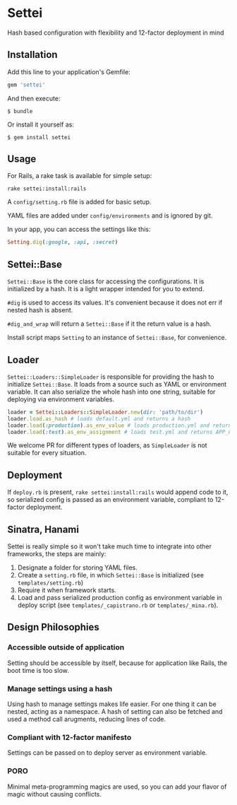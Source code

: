# Settei

Hash based configuration with flexibility and 12-factor deployment in mind

## Installation

Add this line to your application's Gemfile:

```ruby
gem 'settei'
```

And then execute:

    $ bundle

Or install it yourself as:

    $ gem install settei

## Usage

For Rails, a rake task is available for simple setup:

```shell
rake settei:install:rails
```

A `config/setting.rb` file is added for basic setup.
 
YAML files are added under `config/environments` and is ignored by git.

In your app, you can access the settings like this:

```ruby
Setting.dig(:google, :api, :secret)
```

## Settei::Base

`Settei::Base` is the core class for accessing the configurations. It is initialized by a hash. It is a light wrapper intended for you to extend.

`#dig` is used to access its values. It's convenient because it does not err if nested hash is absent.

`#dig_and_wrap` will return a `Settei::Base` if it the return value is a hash.

Install script maps `Setting` to an instance of `Settei::Base`, for convenience.

## Loader

`Settei::Loaders::SimpleLoader` is responsible for providing the hash to initialize `Settei::Base`. It loads from a source such as YAML or environment variable. It can also serialize the whole hash into one string, suitable for deploying via environment variables.

```ruby
loader = Settei::Loaders::SimpleLoader.new(dir: 'path/to/dir')
loader.load.as_hash # loads default.yml and returns a hash
loader.load(:production).as_env_value # loads production.yml and returns XYZ
loader.load(:test).as_env_assignment # loads test.yml and returns APP_CONG=XYZ
```

We welcome PR for different types of loaders, as `SimpleLoader` is not suitable for every situation.

## Deployment

If `deploy.rb` is present, `rake settei:install:rails` would append code to it, so serialized config is passed as an environment variable, compliant to 12-factor deployment.

## Sinatra, Hanami

Settei is really simple so it won't take much time to integrate into other frameworks, the steps are mainly:

1. Designate a folder for storing YAML files.
2. Create a `setting.rb` file, in which `Settei::Base` is initialized (see `templates/setting.rb`)
3. Require it when framework starts.
4. Load and pass serialized production config as environment variable in deploy script (see `templates/_capistrano.rb` or `templates/_mina.rb`).

## Design Philosophies

### Accessible outside of application

Setting should be accessible by itself, because for application like Rails, the boot time is too slow.

### Manage settings using a hash

Using hash to manage settings makes life easier. For one thing it can be nested, acting as a namespace. A hash of setting can also be fetched and used a method call arugments, reducing lines of code.

### Compliant with 12-factor manifesto

Settings can be passed on to deploy server as environment variable.

### PORO

Minimal meta-programming magics are used, so you can add your flavor of magic without causing conflicts.
